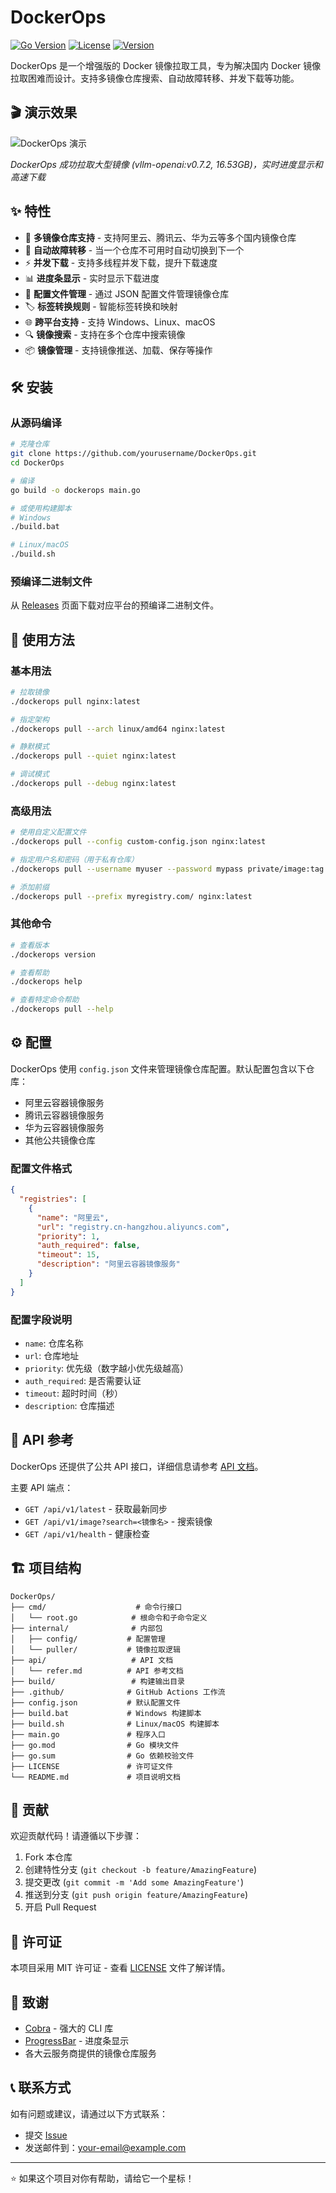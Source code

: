 # DockerOps

[![Go Version](https://img.shields.io/badge/Go-1.24+-blue.svg)](https://golang.org)
[![License](https://img.shields.io/badge/License-MIT-green.svg)](LICENSE)
[![Version](https://img.shields.io/badge/Version-v2.0.0-orange.svg)](https://github.com/yourusername/DockerOps/releases)

DockerOps 是一个增强版的 Docker 镜像拉取工具，专为解决国内 Docker 镜像拉取困难而设计。支持多镜像仓库搜索、自动故障转移、并发下载等功能。

## 🎬 演示效果

![DockerOps 演示](test-speed.png)

*DockerOps 成功拉取大型镜像 (vllm-openai:v0.7.2, 16.53GB)，实时进度显示和高速下载*

## ✨ 特性

- 🚀 **多镜像仓库支持** - 支持阿里云、腾讯云、华为云等多个国内镜像仓库
- 🔄 **自动故障转移** - 当一个仓库不可用时自动切换到下一个
- ⚡ **并发下载** - 支持多线程并发下载，提升下载速度
- 📊 **进度条显示** - 实时显示下载进度
- 🔧 **配置文件管理** - 通过 JSON 配置文件管理镜像仓库
- 🏷️ **标签转换规则** - 智能标签转换和映射
- 🌐 **跨平台支持** - 支持 Windows、Linux、macOS
- 🔍 **镜像搜索** - 支持在多个仓库中搜索镜像
- 📦 **镜像管理** - 支持镜像推送、加载、保存等操作

## 🛠️ 安装

### 从源码编译

```bash
# 克隆仓库
git clone https://github.com/yourusername/DockerOps.git
cd DockerOps

# 编译
go build -o dockerops main.go

# 或使用构建脚本
# Windows
./build.bat

# Linux/macOS
./build.sh
```

### 预编译二进制文件

从 [Releases](https://github.com/yourusername/DockerOps/releases) 页面下载对应平台的预编译二进制文件。

## 📖 使用方法

### 基本用法

```bash
# 拉取镜像
./dockerops pull nginx:latest

# 指定架构
./dockerops pull --arch linux/amd64 nginx:latest

# 静默模式
./dockerops pull --quiet nginx:latest

# 调试模式
./dockerops pull --debug nginx:latest
```

### 高级用法

```bash
# 使用自定义配置文件
./dockerops pull --config custom-config.json nginx:latest

# 指定用户名和密码（用于私有仓库）
./dockerops pull --username myuser --password mypass private/image:tag

# 添加前缀
./dockerops pull --prefix myregistry.com/ nginx:latest
```

### 其他命令

```bash
# 查看版本
./dockerops version

# 查看帮助
./dockerops help

# 查看特定命令帮助
./dockerops pull --help
```

## ⚙️ 配置

DockerOps 使用 `config.json` 文件来管理镜像仓库配置。默认配置包含以下仓库：

- 阿里云容器镜像服务
- 腾讯云容器镜像服务  
- 华为云容器镜像服务
- 其他公共镜像仓库

### 配置文件格式

```json
{
  "registries": [
    {
      "name": "阿里云",
      "url": "registry.cn-hangzhou.aliyuncs.com",
      "priority": 1,
      "auth_required": false,
      "timeout": 15,
      "description": "阿里云容器镜像服务"
    }
  ]
}
```

### 配置字段说明

- `name`: 仓库名称
- `url`: 仓库地址
- `priority`: 优先级（数字越小优先级越高）
- `auth_required`: 是否需要认证
- `timeout`: 超时时间（秒）
- `description`: 仓库描述

## 🔌 API 参考

DockerOps 还提供了公共 API 接口，详细信息请参考 [API 文档](api/refer.md)。

主要 API 端点：

- `GET /api/v1/latest` - 获取最新同步
- `GET /api/v1/image?search=<镜像名>` - 搜索镜像
- `GET /api/v1/health` - 健康检查

## 🏗️ 项目结构

```
DockerOps/
├── cmd/                    # 命令行接口
│   └── root.go            # 根命令和子命令定义
├── internal/              # 内部包
│   ├── config/           # 配置管理
│   └── puller/           # 镜像拉取逻辑
├── api/                   # API 文档
│   └── refer.md          # API 参考文档
├── build/                 # 构建输出目录
├── .github/              # GitHub Actions 工作流
├── config.json           # 默认配置文件
├── build.bat             # Windows 构建脚本
├── build.sh              # Linux/macOS 构建脚本
├── main.go               # 程序入口
├── go.mod                # Go 模块文件
├── go.sum                # Go 依赖校验文件
├── LICENSE               # 许可证文件
└── README.md             # 项目说明文档
```

## 🤝 贡献

欢迎贡献代码！请遵循以下步骤：

1. Fork 本仓库
2. 创建特性分支 (`git checkout -b feature/AmazingFeature`)
3. 提交更改 (`git commit -m 'Add some AmazingFeature'`)
4. 推送到分支 (`git push origin feature/AmazingFeature`)
5. 开启 Pull Request

## 📝 许可证

本项目采用 MIT 许可证 - 查看 [LICENSE](LICENSE) 文件了解详情。

## 🙏 致谢

- [Cobra](https://github.com/spf13/cobra) - 强大的 CLI 库
- [ProgressBar](https://github.com/schollz/progressbar) - 进度条显示
- 各大云服务商提供的镜像仓库服务

## 📞 联系方式

如有问题或建议，请通过以下方式联系：

- 提交 [Issue](https://github.com/yourusername/DockerOps/issues)
- 发送邮件到：your-email@example.com

---

⭐ 如果这个项目对你有帮助，请给它一个星标！ 